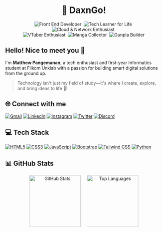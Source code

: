 <h1 align="center">🍞 DaxnGo!</h1>

<p align="center">
  <img src="https://img.shields.io/badge/Front_End_Developer-5a656b?style=for-the-badge" alt="Front End Developer"/>&nbsp;
  <img src="https://img.shields.io/badge/Tech_Learner_for_Life-ff7c43?style=for-the-badge" alt="Tech Learner for Life"/>&nbsp;
  <img src="https://img.shields.io/badge/Cloud_&_Network-2b6777?style=for-the-badge" alt="Cloud & Network Enthusiast"/>&nbsp;
  <br>
  <img src="https://img.shields.io/badge/VTuber_Enthusiast-8A2BE2?style=for-the-badge" alt="VTuber Enthusiast"/>&nbsp;
  <img src="https://img.shields.io/badge/Manga_Collector-4F4F4F?style=for-the-badge" alt="Manga Collector"/>&nbsp;
  <img src="https://img.shields.io/badge/Gunpla_Builder-0047AB?style=for-the-badge" alt="Gunpla Builder"/>
</p>

<h2 align="left">Hello! Nice to meet you 👋</h2>

I'm **Matthew Pangemanan**, a tech enthusiast and first-year Informatics student at Filkom Unklab with a passion for building smart digital solutions from the ground up.

> Technology isn't just my field of study—it's where I create, explore, and bring ideas to life 🚀!



## 🌐 Connect with me

[![Gmail](https://img.shields.io/badge/Gmail-D14836?style=flat-square&logo=gmail&logoColor=white)](mailto:matthewpangemanan15@gmail.com)
[![LinkedIn](https://img.shields.io/badge/LinkedIn-0A66C2?style=flat-square&logo=linkedin&logoColor=white)](https://www.linkedin.com/in/matthew-pangemanan/)
[![Instagram](https://img.shields.io/badge/Instagram-E4405F?style=flat-square&logo=instagram&logoColor=white)](https://www.instagram.com/mattcodes/)
[![Twitter](https://img.shields.io/badge/Twitter-1DA1F2?style=flat-square&logo=twitter&logoColor=white)](https://twitter.com/hellopassingby)
[![Discord](https://img.shields.io/badge/Discord-5865F2?style=flat-square&logo=discord&logoColor=white)](https://discord.gg/your-invite-code)



## 💻 Tech Stack

[![HTML5](https://img.shields.io/badge/HTML5-E34F26?style=flat-square&logo=html5&logoColor=white)](#)
[![CSS3](https://img.shields.io/badge/CSS3-1572B6?style=flat-square&logo=css3&logoColor=white)](#)
[![JavaScript](https://img.shields.io/badge/JavaScript-F7DF1E?style=flat-square&logo=javascript&logoColor=black)](#)
[![Bootstrap](https://img.shields.io/badge/Bootstrap-7952B3?style=flat-square&logo=bootstrap&logoColor=white)](#)
[![Tailwind CSS](https://img.shields.io/badge/Tailwind_CSS-38B2AC?style=flat-square&logo=tailwind-css&logoColor=white)](#)
[![Python](https://img.shields.io/badge/Python-3776AB?style=flat-square&logo=python&logoColor=white)](#)



## 📊 GitHub Stats

<div align="center">
  <img
    src="https://github-readme-stats-one-sigma-45.vercel.app/api?username=DaxnGo&show_icons=true&theme=default&hide_border=false&border_radius=10&border_color=CCCCCC"
    alt="GitHub Stats"
    height="165"
  />
  &nbsp;&nbsp;&nbsp;
  <img
    src="https://github-readme-stats-one-sigma-45.vercel.app/api/top-langs/?username=DaxnGo&layout=compact&theme=default&hide_border=false&border_radius=10&border_color=CCCCCC"
    alt="Top Languages"
    height="165"
  />
</div>




